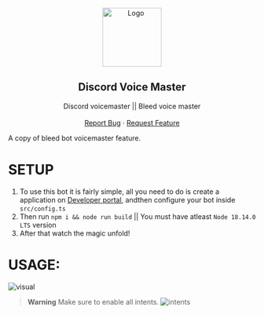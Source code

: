 <br/>
<div align="center">
  <a href="https://github.com/iLxlo/Discord-Voice-Master">
    <img src="https://upload.wikimedia.org/wikipedia/tr/c/c7/Discord_logo_new.svg" alt="Logo" width="120" height="120">
  </a>
  
  <h2 align="center">Discord Voice Master</h3>

  <p align="center">
    Discord voicemaster || Bleed voice master
    <br />
    <br />
    <a href="https://github.com/iLxlo/Discord-Voice-Master/issues">Report Bug</a>
    ·
    <a href="https://github.com/iLxlo/Discord-Voice-Master/issues">Request Feature</a>
  </p>
</div>

A copy of bleed bot voicemaster feature.

# SETUP
1) To use this bot it is fairly simple, all you need to do is create a application on [Developer portal](https://discord.com/developers/applications), andthen configure your bot inside `src/config.ts`
2) Then run `npm i && node run build` || You must have atleast `Node 18.14.0 LTS` version
3) After that watch the magic unfold!


# USAGE:
![visual](./assets/Readme/visual.gif)



> **Warning**
> Make sure to enable all intents.
> ![intents](https://github.com/iLxlo/Discord-Voice-Master/assets/98545753/ede8af0d-b3b5-4bf3-926a-b6406128c2a7)
